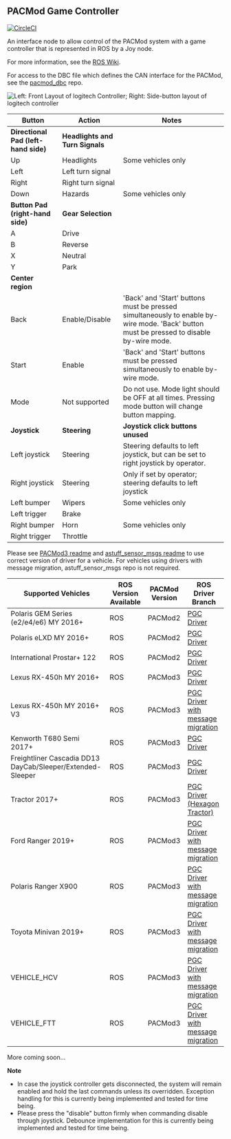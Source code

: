 ## PACMod Game Controller ##

[![CircleCI](https://circleci.com/gh/astuff/pacmod_game_control/tree/master.svg?style=svg)](https://circleci.com/gh/astuff/pacmod_game_control/tree/master)

An interface node to allow control of the PACMod system with a game controller
that is represented in ROS by a Joy node.

For more information, see the [ROS Wiki](http://wiki.ros.org/pacmod_game_control).

For access to the DBC file which defines the CAN interface for the PACMod, see the [pacmod_dbc](https://github.com/astuff/pacmod_dbc) repo.

![Left: Front Layout of logitech Controller; Right: Side-button layout of logitech controller
](/controller_img.png "controller_img.png")

| Button | Action | Notes |
| - | - | - |
| **Directional Pad (left-hand side)** | **Headlights and Turn Signals** | |
| Up | Headlights | Some vehicles only |
| Left | Left turn signal | |
| Right | Right turn signal | |
| Down | Hazards | Some vehicles only |
| **Button Pad (right-hand side)** | **Gear Selection** | |
| A | Drive | |
| B | Reverse | |
| X | Neutral | |
| Y | Park | |
| **Center region** | | |
| Back | Enable/Disable | 'Back' and 'Start' buttons must be pressed simultaneously to enable by-wire mode. 'Back' button must be pressed to disable by-wire mode.|
| Start | Enable | 'Back' and 'Start' buttons must be pressed simultaneously to enable by-wire mode.|
| Mode | Not supported | Do not use. Mode light should be OFF at all times. Pressing mode button will change button mapping.|
| **Joystick** | **Steering** | **Joystick click buttons unused** |
| Left joystick | Steering | Steering defaults to left joystick, but can be set to right joystick by operator. |
| Right joystick | Steering | Only if set by operator; steering defaults to left joystick |
| Left bumper | Wipers | Some vehicles only |
| Left trigger | Brake | |
| Right bumper | Horn | Some vehicles only |
| Right trigger | Throttle | |

Please see [PACMod3 readme](https://github.com/astuff/pacmod3/blob/master/README.md) and [astuff_sensor_msgs readme](https://github.com/astuff/astuff_sensor_msgs/blob/master/README.md) to use correct version of driver for a vehicle. For vehicles using drivers with message migration, astuff_sensor_msgs repo is not required.

| Supported Vehicles | ROS Version Available | PACMod Version | ROS Driver Branch |
| - | - | - | - |
| Polaris GEM Series (e2/e4/e6) MY 2016+ | ROS | PACMod2 | [PGC Driver](https://github.com/astuff/pacmod_game_control/tree/master)|
| Polaris eLXD MY 2016+ | ROS | PACMod2 | [PGC Driver](https://github.com/astuff/pacmod_game_control/tree/master)|
| International Prostar+ 122 | ROS | PACMod2 | [PGC Driver](https://github.com/astuff/pacmod_game_control/tree/master)|
| Lexus RX-450h MY 2016+ | ROS | PACMod3 | [PGC Driver](https://github.com/astuff/pacmod_game_control/tree/master) |
| Lexus RX-450h MY 2016+ V3| ROS | PACMod3 |[PGC Driver with message migration](https://github.com/astuff/pacmod_game_control/tree/maint/pacmod_msg_migration) |
| Kenworth T680 Semi 2017+ |ROS | PACMod3 | [PGC Driver](https://github.com/astuff/pacmod_game_control/tree/master)|
| Freightliner Cascadia DD13 DayCab/Sleeper/Extended-Sleeper | ROS | PACMod3 | [PGC Driver](https://github.com/astuff/pacmod_game_control/tree/master)|
| Tractor 2017+ | ROS | PACMod3 | [PGC Driver (Hexagon Tractor)](https://github.com/astuff/pacmod_game_control/tree/maint/hexagon_tractor)|
| Ford Ranger 2019+ | ROS | PACMod3 |[PGC Driver with message migration](https://github.com/astuff/pacmod_game_control/tree/maint/pacmod_msg_migration) |
| Polaris Ranger X900 | ROS | PACMod3 |[PGC Driver with message migration](https://github.com/astuff/pacmod_game_control/tree/maint/pacmod_msg_migration) |
| Toyota Minivan 2019+ | ROS | PACMod3 | [PGC Driver with message migration](https://github.com/astuff/pacmod_game_control/tree/maint/pacmod_msg_migration) |
| VEHICLE_HCV | ROS | PACMod3 | [PGC Driver with message migration](https://github.com/astuff/pacmod_game_control/tree/maint/pacmod_msg_migration) |
| VEHICLE_FTT | ROS | PACMod3 | [PGC Driver with message migration](https://github.com/astuff/pacmod_game_control/tree/maint/pacmod_msg_migration) |
More coming soon...

**Note**
- In case the joystick controller gets disconnected, the system will remain enabled and hold the last commands unless its overridden. Exception handling for this is currently being implemented and tested for time being.
- Please press the "disable" button firmly when commanding disable through joystick. Debounce implementation for this is currently being implemented and tested for time being.